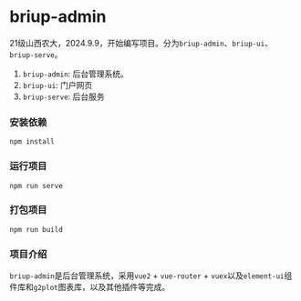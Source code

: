 # briup-admin

21级山西农大，2024.9.9，开始编写项目。分为`briup-admin`、`briup-ui`、`briup-serve`。

1. `briup-admin`: 后台管理系统。
2. `briup-ui`: 门户网页
3. `briup-serve`: 后台服务

### 安装依赖
```
npm install
```

### 运行项目
```
npm run serve
```

### 打包项目
```
npm run build
```

### 项目介绍

`briup-admin`是后台管理系统，采用`vue2` + `vue-router` + `vuex`以及`element-ui`组件库和`g2plot`图表库，以及其他插件等完成。
